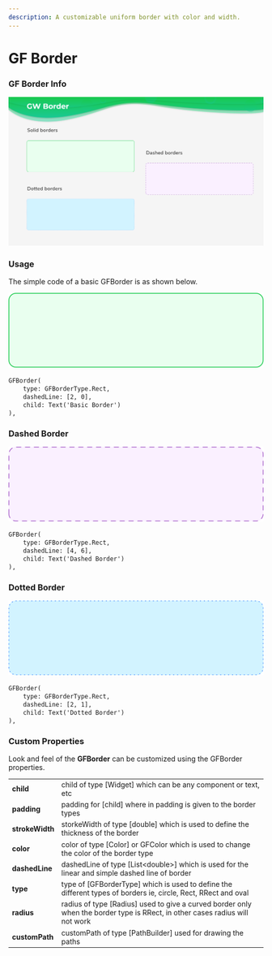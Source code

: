 ```yaml
---
description: A customizable uniform border with color and width.
---
```


# GF Border

### GF Border Info

![GF Border](../.gitbook/assets/docs-banner-borders-2x.png)

### Usage

The simple code of a basic GFBorder is as shown below.

![Basic Border](../.gitbook/assets/solid-borders-3x.png)

```text
GFBorder(
    type: GFBorderType.Rect,
    dashedLine: [2, 0],
    child: Text('Basic Border')
),
```

### Dashed Border

![Dashed Border](../.gitbook/assets/dashed-borders-3x.png)

```text
GFBorder(
    type: GFBorderType.Rect,
    dashedLine: [4, 6],
    child: Text('Dashed Border')
),
```

### Dotted Border

![Dotted Border](../.gitbook/assets/dotted-borders-3x.png)

```text
GFBorder(
    type: GFBorderType.Rect,
    dashedLine: [2, 1],
    child: Text('Dotted Border')
),
```

### Custom Properties

Look and feel of the **GFBorder** can be customized using the GFBorder properties.

|  |  |
| :--- | :--- |
| **child** | child of  type \[Widget\] which can be any component or text, etc |
| **padding** | padding for \[child\] where in padding is given to the border types |
| **strokeWidth** | storkeWidth of type \[double\] which is used to define the thickness of the border |
| **color** | color of type \[Color\] or GFColor which is used to change the color of the border type |
| **dashedLine** | dashedLine of type \[List&lt;double&gt;\] which is used for the linear and simple dashed line of border |
| **type** | type of \[GFBorderType\] which is used to define the different types of borders ie, circle, Rect, RRect and oval |
| **radius** | radius of type \[Radius\] used to give a curved border only when the border type is RRect, in other cases radius will not work |
| **customPath** | customPath of type \[PathBuilder\] used for drawing the paths |



